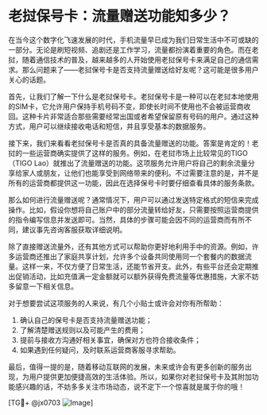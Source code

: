 # 老挝保号卡：流量赠送功能知多少？

在当今这个数字化飞速发展的时代，手机流量早已成为我们日常生活中不可或缺的一部分。无论是刷短视频、追剧还是工作学习，流量都扮演着重要的角色。而在老挝，随着通信技术的普及，越来越多的人开始使用老挝保号卡来满足自己的通信需求。那么问题来了——老挝保号卡是否支持流量赠送给好友呢？这可能是很多用户关心的话题。

首先，让我们了解一下什么是老挝保号卡。老挝保号卡是一种可以在老挝本地使用的SIM卡，它允许用户保持手机号码不变，即使长时间不使用也不会被运营商收回。这种卡片非常适合那些需要经常出国或者希望保留原有号码的用户。通过这种方式，用户可以继续接收电话和短信，并且享受基本的数据服务。

接下来，我们来看看老挝保号卡是否真的具备流量赠送的功能。答案是肯定的！老挝的一些运营商确实提供了这样的服务。例如，在老挝市场上比较常见的TIGO（TIGO Lao）就推出了流量赠送的功能。这项服务允许用户将自己的剩余流量分享给家人或朋友，让他们也能享受到网络带来的便利。不过需要注意的是，并不是所有的运营商都提供这一功能，因此在选择保号卡时要仔细查看具体的服务条款。

那么如何进行流量赠送呢？通常情况下，用户可以通过发送特定格式的短信来完成操作。比如，假设你想将自己账户中的部分流量转给好友，只需要按照运营商提供的指令编写信息并发送即可。当然，具体的步骤可能会因不同的运营商而有所不同，建议事先咨询客服获取详细说明。

除了直接赠送流量外，还有其他方式可以帮助你更好地利用手中的资源。例如，许多运营商还推出了家庭共享计划，允许多个设备共同使用同一个套餐内的数据流量。这样一来，不仅方便了日常生活，还能节省开支。此外，有些平台还会定期推出促销活动，比如充值满一定金额就可以额外获得免费流量等优惠措施，大家不妨多留意一下相关信息。

对于想要尝试这项服务的人来说，有几个小贴士或许会对你有所帮助：
1. 确认自己的保号卡是否支持流量赠送功能；
2. 了解清楚赠送规则以及可能产生的费用；
3. 提前与接收方沟通好相关事宜，确保对方也符合接收条件；
4. 如果遇到任何疑问，及时联系运营商客服寻求帮助。

最后，值得一提的是，随着移动互联网的发展，未来或许会有更多创新的服务出现，为用户提供更加便捷高效的生活体验。所以，如果你对老挝保号卡及其附加功能感兴趣的话，不妨多多关注市场动态，说不定下一个惊喜就是属于你的哦！

[TG💪+ @jx0703 ![Image](https://github.com/user-attachments/assets/dbca1d08-cadb-493c-b0ec-ad6f7a83f270)]